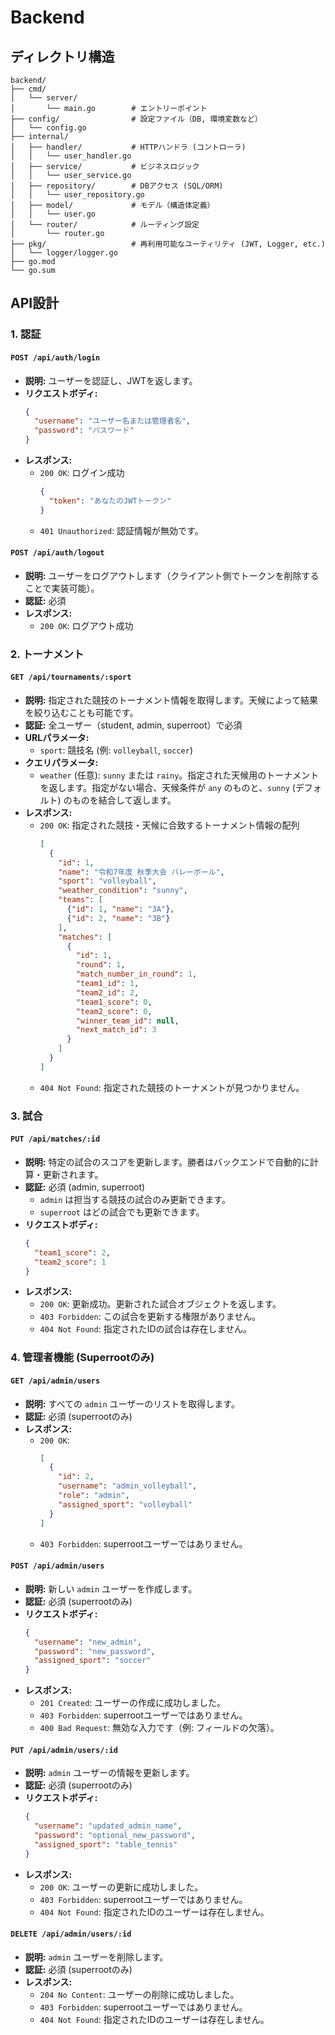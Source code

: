 # Backend

## ディレクトリ構造
```
backend/
├── cmd/
│   └── server/
│       └── main.go        # エントリーポイント
├── config/                # 設定ファイル（DB, 環境変数など）
│   └── config.go
├── internal/
│   ├── handler/           # HTTPハンドラ (コントローラ)
│   │   └── user_handler.go
│   ├── service/           # ビジネスロジック
│   │   └── user_service.go
│   ├── repository/        # DBアクセス (SQL/ORM)
│   │   └── user_repository.go
│   ├── model/             # モデル（構造体定義）
│   │   └── user.go
│   └── router/            # ルーティング設定
│       └── router.go
├── pkg/                   # 再利用可能なユーティリティ (JWT, Logger, etc.)
│   └── logger/logger.go
├── go.mod
└── go.sum
```

## API設計

### 1. 認証

#### `POST /api/auth/login`
- **説明:** ユーザーを認証し、JWTを返します。
- **リクエストボディ:**
  ```json
  {
    "username": "ユーザー名または管理者名",
    "password": "パスワード"
  }
  ```
- **レスポンス:**
  - `200 OK`: ログイン成功
    ```json
    {
      "token": "あなたのJWTトークン"
    }
    ```
  - `401 Unauthorized`: 認証情報が無効です。

#### `POST /api/auth/logout`
- **説明:** ユーザーをログアウトします（クライアント側でトークンを削除することで実装可能）。
- **認証:** 必須
- **レスポンス:**
  - `200 OK`: ログアウト成功

### 2. トーナメント

#### `GET /api/tournaments/:sport`
- **説明:** 指定された競技のトーナメント情報を取得します。天候によって結果を絞り込むことも可能です。
- **認証:** 全ユーザー（student, admin, superroot）で必須
- **URLパラメータ:**
  - `sport`: 競技名 (例: `volleyball`, `soccer`)
- **クエリパラメータ:**
  - `weather` (任意): `sunny` または `rainy`。指定された天候用のトーナメントを返します。指定がない場合、天候条件が `any` のものと、`sunny` (デフォルト) のものを結合して返します。
- **レスポンス:**
  - `200 OK`: 指定された競技・天候に合致するトーナメント情報の配列
    ```json
    [
      {
        "id": 1,
        "name": "令和7年度 秋季大会 バレーボール",
        "sport": "volleyball",
        "weather_condition": "sunny",
        "teams": [
          {"id": 1, "name": "3A"},
          {"id": 2, "name": "3B"}
        ],
        "matches": [
          {
            "id": 1,
            "round": 1,
            "match_number_in_round": 1,
            "team1_id": 1,
            "team2_id": 2,
            "team1_score": 0,
            "team2_score": 0,
            "winner_team_id": null,
            "next_match_id": 3
          }
        ]
      }
    ]
    ```
  - `404 Not Found`: 指定された競技のトーナメントが見つかりません。

### 3. 試合

#### `PUT /api/matches/:id`
- **説明:** 特定の試合のスコアを更新します。勝者はバックエンドで自動的に計算・更新されます。
- **認証:** 必須 (admin, superroot)
  - `admin` は担当する競技の試合のみ更新できます。
  - `superroot` はどの試合でも更新できます。
- **リクエストボディ:**
  ```json
  {
    "team1_score": 2,
    "team2_score": 1
  }
  ```
- **レスポンス:**
  - `200 OK`: 更新成功。更新された試合オブジェクトを返します。
  - `403 Forbidden`: この試合を更新する権限がありません。
  - `404 Not Found`: 指定されたIDの試合は存在しません。

### 4. 管理者機能 (Superrootのみ)

#### `GET /api/admin/users`
- **説明:** すべての `admin` ユーザーのリストを取得します。
- **認証:** 必須 (superrootのみ)
- **レスポンス:**
  - `200 OK`:
    ```json
    [
      {
        "id": 2,
        "username": "admin_volleyball",
        "role": "admin",
        "assigned_sport": "volleyball"
      }
    ]
    ```
  - `403 Forbidden`: superrootユーザーではありません。

#### `POST /api/admin/users`
- **説明:** 新しい `admin` ユーザーを作成します。
- **認証:** 必須 (superrootのみ)
- **リクエストボディ:**
  ```json
  {
    "username": "new_admin",
    "password": "new_password",
    "assigned_sport": "soccer"
  }
  ```
- **レスポンス:**
  - `201 Created`: ユーザーの作成に成功しました。
  - `403 Forbidden`: superrootユーザーではありません。
  - `400 Bad Request`: 無効な入力です（例: フィールドの欠落）。

#### `PUT /api/admin/users/:id`
- **説明:** `admin` ユーザーの情報を更新します。
- **認証:** 必須 (superrootのみ)
- **リクエストボディ:**
  ```json
  {
    "username": "updated_admin_name",
    "password": "optional_new_password",
    "assigned_sport": "table_tennis"
  }
  ```
- **レスポンス:**
  - `200 OK`: ユーザーの更新に成功しました。
  - `403 Forbidden`: superrootユーザーではありません。
  - `404 Not Found`: 指定されたIDのユーザーは存在しません。

#### `DELETE /api/admin/users/:id`
- **説明:** `admin` ユーザーを削除します。
- **認証:** 必須 (superrootのみ)
- **レスポンス:**
  - `204 No Content`: ユーザーの削除に成功しました。
  - `403 Forbidden`: superrootユーザーではありません。
  - `404 Not Found`: 指定されたIDのユーザーは存在しません。

